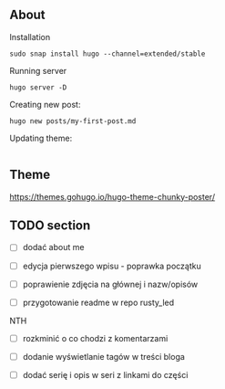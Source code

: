 ## About

Installation

```
sudo snap install hugo --channel=extended/stable
```

Running server

```
hugo server -D
```

Creating new post:

```
hugo new posts/my-first-post.md
```

Updating theme:


```

```
## Theme

https://themes.gohugo.io/hugo-theme-chunky-poster/



## TODO section


- [ ] dodać about me
- [ ] edycja pierwszego wpisu - poprawka początku
- [ ] poprawienie zdjęcia na głównej i nazw/opisów
- [ ] przygotowanie readme w repo rusty_led


NTH
- [ ] rozkminić o co chodzi z komentarzami
- [ ] dodanie wyświetlanie tagów w treści bloga
- [ ] dodać serię i opis w seri z linkami do części
 